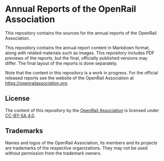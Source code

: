 # Annual Reports of the OpenRail Association

This repository contains the sources for the annual reports of the OpenRail Association.

This repository contains the annual report content in Markdown format, along with related materials such as images. This repository includes PDF previews of the reports, but the final, officially published versions may differ. The final layout of the reports is done separately.

Note that the content in this repository is a work in progress. For the official released reports see the website of the OpenRail Association at https://openrailassociation.org.

## License

The content of this repository by the [OpenRail Association](https://openrailassociation.org) is licensed under [CC-BY-SA 4.0](https://creativecommons.org/licenses/by-sa/4.0/deed.de#:~:text=https%3A//creativecommons.org/licenses/by%2Dsa/4.0/).

## Trademarks

Names and logos of the OpenRail Association, its members and its projects are trademarks of the respective organizations. They may not be used without permission from the trademark owners.
